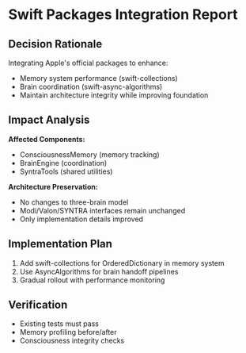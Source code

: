 # Swift Packages Integration Report

## Decision Rationale
Integrating Apple's official packages to enhance:
- Memory system performance (swift-collections)
- Brain coordination (swift-async-algorithms)
- Maintain architecture integrity while improving foundation

## Impact Analysis
**Affected Components:**
- ConsciousnessMemory (memory tracking)
- BrainEngine (coordination)
- SyntraTools (shared utilities)

**Architecture Preservation:**
- No changes to three-brain model
- Modi/Valon/SYNTRA interfaces remain unchanged
- Only implementation details improved

## Implementation Plan
1. Add swift-collections for OrderedDictionary in memory system
2. Use AsyncAlgorithms for brain handoff pipelines
3. Gradual rollout with performance monitoring

## Verification
- Existing tests must pass
- Memory profiling before/after
- Consciousness integrity checks
